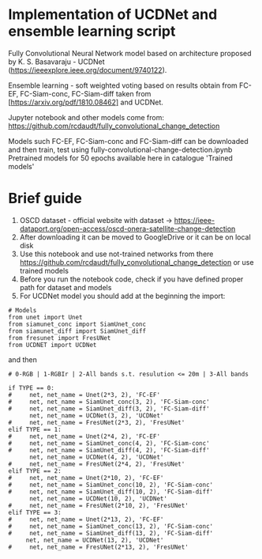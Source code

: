 # Implementation of UCDNet and ensemble learning script 
Fully Convolutional Neural Network model based on architecture proposed by K. S. Basavaraju - UCDNet (https://ieeexplore.ieee.org/document/9740122). 

Ensemble learning - soft weighted voting based on results obtain from FC-EF, FC-Siam-conc, FC-Siam-diff taken from [https://arxiv.org/pdf/1810.08462] and UCDNet. 


Jupyter notebook and other models come from: 
https://github.com/rcdaudt/fully_convolutional_change_detection

Models  such FC-EF, FC-Siam-conc and FC-Siam-diff can be downloaded and then train, test using fully-convolutional-change-detection.ipynb
Pretrained models for 50 epochs available here in catalogue 'Trained models'

# Brief guide 
1. OSCD dataset - official website with dataset -> https://ieee-dataport.org/open-access/oscd-onera-satellite-change-detection
2. After downloading it can be moved to GoogleDrive or it can be on local disk
3. Use this notebook and use not-trained networks from there https://github.com/rcdaudt/fully_convolutional_change_detection or use trained models
4. Before you run the notebook code, check if you have defined proper path for dataset and models
5. For UCDNet model you should add at the beginning the import:

```
# Models
from unet import Unet
from siamunet_conc import SiamUnet_conc
from siamunet_diff import SiamUnet_diff
from fresunet import FresUNet
from UCDNET import UCDNet
```
 and then 
```
# 0-RGB | 1-RGBIr | 2-All bands s.t. resulution <= 20m | 3-All bands

if TYPE == 0:
#     net, net_name = Unet(2*3, 2), 'FC-EF'
#     net, net_name = SiamUnet_conc(3, 2), 'FC-Siam-conc'
#     net, net_name = SiamUnet_diff(3, 2), 'FC-Siam-diff'
      net, net_name = UCDNet(3, 2), 'UCDNet'
#     net, net_name = FresUNet(2*3, 2), 'FresUNet'
elif TYPE == 1:
#     net, net_name = Unet(2*4, 2), 'FC-EF'
#     net, net_name = SiamUnet_conc(4, 2), 'FC-Siam-conc'
#     net, net_name = SiamUnet_diff(4, 2), 'FC-Siam-diff'
      net, net_name = UCDNet(4, 2), 'UCDNet'
#     net, net_name = FresUNet(2*4, 2), 'FresUNet'
elif TYPE == 2:
#     net, net_name = Unet(2*10, 2), 'FC-EF'
#     net, net_name = SiamUnet_conc(10, 2), 'FC-Siam-conc'
#     net, net_name = SiamUnet_diff(10, 2), 'FC-Siam-diff'
      net, net_name = UCDNet(10, 2), 'UCDNet'
#     net, net_name = FresUNet(2*10, 2), 'FresUNet'
elif TYPE == 3:
#     net, net_name = Unet(2*13, 2), 'FC-EF'
#     net, net_name = SiamUnet_conc(13, 2), 'FC-Siam-conc'
#     net, net_name = SiamUnet_diff(13, 2), 'FC-Siam-diff'
     net, net_name = UCDNet(13, 2), 'UCDNet'
#     net, net_name = FresUNet(2*13, 2), 'FresUNet'
```
